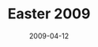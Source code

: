 ---
layout: message
category: message
series: "Reset"
title: "Easter 2009"
date: 2009-04-12
message_id: 557
---